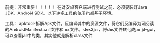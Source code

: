 前提：非常重要！！！！！
在对安卓客户端进行测试之前，必须要装好Java JDK，Android SDK。以下许多工具的使用也都基于环境。

工具：
apktool-拆解Apk文件，反编译其中的资源文件，将它们反编译为可阅读的AndroidManifest.xml文件和res文件。
dex2jar，将dex文件转化成jar
jd-gui，可以查看jar中的类，其实他就是解析class文件

